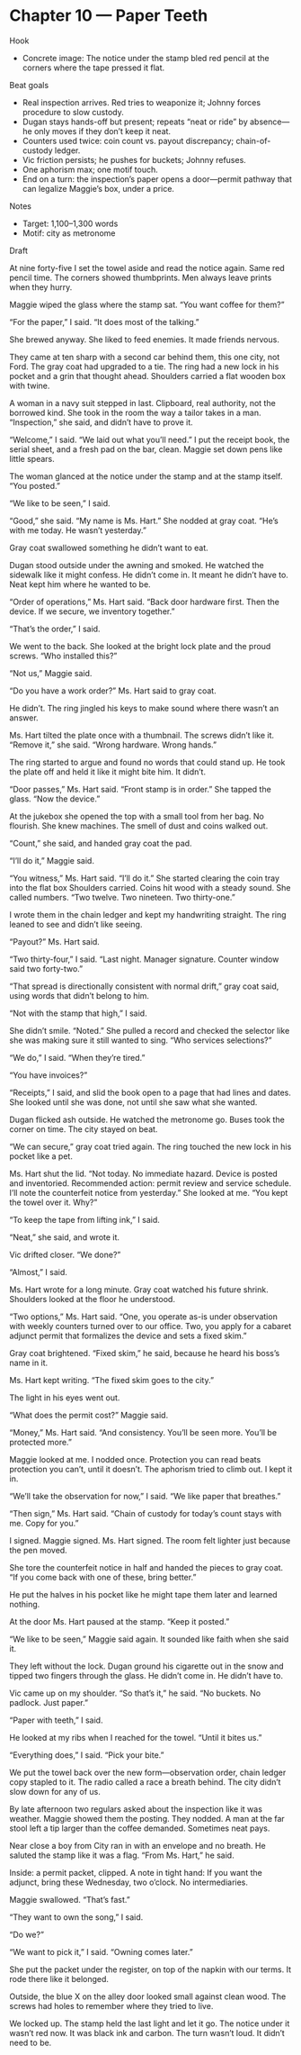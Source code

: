 # Chapter 10 — Paper Teeth

Hook
- Concrete image: The notice under the stamp bled red pencil at the corners where the tape pressed it flat.

Beat goals
- Real inspection arrives. Red tries to weaponize it; Johnny forces procedure to slow custody.
- Dugan stays hands-off but present; repeats “neat or ride” by absence—he only moves if they don’t keep it neat.
- Counters used twice: coin count vs. payout discrepancy; chain-of-custody ledger.
- Vic friction persists; he pushes for buckets; Johnny refuses.
- One aphorism max; one motif touch.
- End on a turn: the inspection’s paper opens a door—permit pathway that can legalize Maggie’s box, under a price.

Notes
- Target: 1,100–1,300 words
- Motif: city as metronome

Draft

At nine forty-five I set the towel aside and read the notice again. Same red pencil time. The corners showed thumbprints. Men always leave prints when they hurry.

Maggie wiped the glass where the stamp sat. “You want coffee for them?”

“For the paper,” I said. “It does most of the talking.”

She brewed anyway. She liked to feed enemies. It made friends nervous.

They came at ten sharp with a second car behind them, this one city, not Ford. The gray coat had upgraded to a tie. The ring had a new lock in his pocket and a grin that thought ahead. Shoulders carried a flat wooden box with twine.

A woman in a navy suit stepped in last. Clipboard, real authority, not the borrowed kind. She took in the room the way a tailor takes in a man. “Inspection,” she said, and didn’t have to prove it.

“Welcome,” I said. “We laid out what you’ll need.” I put the receipt book, the serial sheet, and a fresh pad on the bar, clean. Maggie set down pens like little spears.

The woman glanced at the notice under the stamp and at the stamp itself. “You posted.”

“We like to be seen,” I said.

“Good,” she said. “My name is Ms. Hart.” She nodded at gray coat. “He’s with me today. He wasn’t yesterday.”

Gray coat swallowed something he didn’t want to eat.

Dugan stood outside under the awning and smoked. He watched the sidewalk like it might confess. He didn’t come in. It meant he didn’t have to. Neat kept him where he wanted to be.

“Order of operations,” Ms. Hart said. “Back door hardware first. Then the device. If we secure, we inventory together.”

“That’s the order,” I said.

We went to the back. She looked at the bright lock plate and the proud screws. “Who installed this?”

“Not us,” Maggie said.

“Do you have a work order?” Ms. Hart said to gray coat.

He didn’t. The ring jingled his keys to make sound where there wasn’t an answer.

Ms. Hart tilted the plate once with a thumbnail. The screws didn’t like it. “Remove it,” she said. “Wrong hardware. Wrong hands.”

The ring started to argue and found no words that could stand up. He took the plate off and held it like it might bite him. It didn’t.

“Door passes,” Ms. Hart said. “Front stamp is in order.” She tapped the glass. “Now the device.”

At the jukebox she opened the top with a small tool from her bag. No flourish. She knew machines. The smell of dust and coins walked out.

“Count,” she said, and handed gray coat the pad.

“I’ll do it,” Maggie said.

“You witness,” Ms. Hart said. “I’ll do it.” She started clearing the coin tray into the flat box Shoulders carried. Coins hit wood with a steady sound. She called numbers. “Two twelve. Two nineteen. Two thirty-one.”

I wrote them in the chain ledger and kept my handwriting straight. The ring leaned to see and didn’t like seeing.

“Payout?” Ms. Hart said.

“Two thirty-four,” I said. “Last night. Manager signature. Counter window said two forty-two.”

“That spread is directionally consistent with normal drift,” gray coat said, using words that didn’t belong to him.

“Not with the stamp that high,” I said.

She didn’t smile. “Noted.” She pulled a record and checked the selector like she was making sure it still wanted to sing. “Who services selections?”

“We do,” I said. “When they’re tired.”

“You have invoices?”

“Receipts,” I said, and slid the book open to a page that had lines and dates. She looked until she was done, not until she saw what she wanted.

Dugan flicked ash outside. He watched the metronome go. Buses took the corner on time. The city stayed on beat.

“We can secure,” gray coat tried again. The ring touched the new lock in his pocket like a pet.

Ms. Hart shut the lid. “Not today. No immediate hazard. Device is posted and inventoried. Recommended action: permit review and service schedule. I’ll note the counterfeit notice from yesterday.” She looked at me. “You kept the towel over it. Why?”

“To keep the tape from lifting ink,” I said.

“Neat,” she said, and wrote it.

Vic drifted closer. “We done?”

“Almost,” I said.

Ms. Hart wrote for a long minute. Gray coat watched his future shrink. Shoulders looked at the floor he understood.

“Two options,” Ms. Hart said. “One, you operate as-is under observation with weekly counters turned over to our office. Two, you apply for a cabaret adjunct permit that formalizes the device and sets a fixed skim.”

Gray coat brightened. “Fixed skim,” he said, because he heard his boss’s name in it.

Ms. Hart kept writing. “The fixed skim goes to the city.”

The light in his eyes went out.

“What does the permit cost?” Maggie said.

“Money,” Ms. Hart said. “And consistency. You’ll be seen more. You’ll be protected more.”

Maggie looked at me. I nodded once. Protection you can read beats protection you can’t, until it doesn’t. The aphorism tried to climb out. I kept it in.

“We’ll take the observation for now,” I said. “We like paper that breathes.”

“Then sign,” Ms. Hart said. “Chain of custody for today’s count stays with me. Copy for you.”

I signed. Maggie signed. Ms. Hart signed. The room felt lighter just because the pen moved.

She tore the counterfeit notice in half and handed the pieces to gray coat. “If you come back with one of these, bring better.”

He put the halves in his pocket like he might tape them later and learned nothing.

At the door Ms. Hart paused at the stamp. “Keep it posted.”

“We like to be seen,” Maggie said again. It sounded like faith when she said it.

They left without the lock. Dugan ground his cigarette out in the snow and tipped two fingers through the glass. He didn’t come in. He didn’t have to.

Vic came up on my shoulder. “So that’s it,” he said. “No buckets. No padlock. Just paper.”

“Paper with teeth,” I said.

He looked at my ribs when I reached for the towel. “Until it bites us.”

“Everything does,” I said. “Pick your bite.”

We put the towel back over the new form—observation order, chain ledger copy stapled to it. The radio called a race a breath behind. The city didn’t slow down for any of us.

By late afternoon two regulars asked about the inspection like it was weather. Maggie showed them the posting. They nodded. A man at the far stool left a tip larger than the coffee demanded. Sometimes neat pays.

Near close a boy from City ran in with an envelope and no breath. He saluted the stamp like it was a flag. “From Ms. Hart,” he said.

Inside: a permit packet, clipped. A note in tight hand: If you want the adjunct, bring these Wednesday, two o’clock. No intermediaries.

Maggie swallowed. “That’s fast.”

“They want to own the song,” I said.

“Do we?”

“We want to pick it,” I said. “Owning comes later.”

She put the packet under the register, on top of the napkin with our terms. It rode there like it belonged.

Outside, the blue X on the alley door looked small against clean wood. The screws had holes to remember where they tried to live.

We locked up. The stamp held the last light and let it go. The notice under it wasn’t red now. It was black ink and carbon. The turn wasn’t loud. It didn’t need to be.